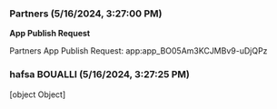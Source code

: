 ### Partners (5/16/2024, 3:27:00 PM)

**App Publish Request**

Partners App Publish Request:
app:app_BO05Am3KCJMBv9-uDjQPz

### hafsa BOUALLI (5/16/2024, 3:27:25 PM)

[object Object]
